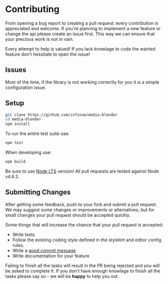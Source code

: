 # Contributing

From opening a bug report to creating a pull request: every contribution is
appreciated and welcome. If you're planning to implement a new feature or change
the api please create an issue first. This way we can ensure that your precious
work is not in vain.

Every attempt to help is valued! If you lack knowlage to code the wanted feature
don't hessitate to open the issue!

## Issues

Most of the time, if the library is not working correctly for you it is a simple
configuration issue.

## Setup

```bash
git clone https://github.com/infinum/media-blender
cd media-blender
npm install
```

To run the entire test suite use:

```bash
npm test
```

When developing use:

```bash
npm build
```

Be sure to use [Node LTS](https://github.com/nodejs/LTS) version!
All pull requests are tested against Node v4.6.2.

## Submitting Changes

After getting some feedback, push to your fork and submit a pull request. We
may suggest some changes or improvements or alternatives, but for small changes
your pull request should be accepted quickly.

Some things that will increase the chance that your pull request is accepted:

* Write tests
* Follow the existing coding style defined in the stylelint and editor config rules.
* Write a [good commit message](http://tbaggery.com/2008/04/19/a-note-about-git-commit-messages.html)
* Write documentation for your feature

Failing to finish all the tasks will result in the PR being
rejected and you will be asked to complete it. If you don't
have enough knowlage to finish all the tasks please
say so - we will be **happy** to help you out.
